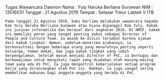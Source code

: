 Tugas Wawancara Daemon
Nama    : Yuly Haruka Berliana Gunawan
NIM     : 13516031
Tanggal : 21 Agustus 2019
Tempat  : Selasar Timur Labtek V ITB


	Pada tanggal 21 Agustus 2019, kami berlima melakukan wawancara kepada Kak Yuly Haruka Berliana Gunawan atau biasa dipanggil Kak Yuly. Kakak ini jurusan informatika dan berasal dari angkatan 2016. Di HMIF, kakak ini memiliki peran yang sangat penting yakni sebagai Director of People and Culture Team. Ia masuk ke divisi tersebut karena ajakan dari kakak tingkat. Namun, sebelum menerima ajakannya, ia berkonsultasi dengan beberapa orang yang menurutnya penting seperti keluarga, teman dekat, dan juga kakak tingkat yang lebih berpengalaman. Setelah masuk menjadi Director of PnC, ia bertugas dan berkewajiban untuk mengikuti rapat yang diadakan oleh masing-masing team yang ada di PnC. Ia juga mengontrol keberjalanan setiap program kerja yang dirancangkan oleh PnC ini. Bahkan, ia juga sangat sering membelikan makanan bagi anggota-anggota yang berada di PnC.
